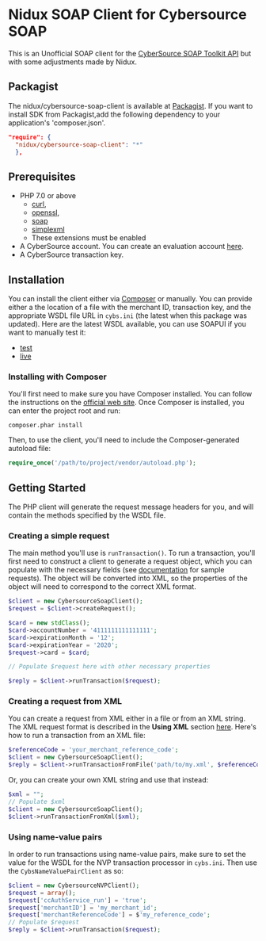 # Nidux SOAP Client for Cybersource SOAP
This is an Unofficial SOAP client for the [CyberSource SOAP Toolkit API](http://www.cybersource.com/developers/getting_started/integration_methods/soap_toolkit_api) but with some adjustments made by Nidux.

## Packagist
The nidux/cybersource-soap-client is available at [Packagist](https://packagist.org/packages/cybersource/sdk-php).
If you want to install SDK from Packagist,add the following dependency to your application's 'composer.json'.
```json
"require": {
  "nidux/cybersource-soap-client": "*"
  }, 
```
## Prerequisites

- PHP 7.0 or above
   - [curl](http://php.net/manual/en/book.curl.php), 
   - [openssl](http://php.net/manual/en/book.openssl.php), 
   - [soap](http://php.net/manual/en/book.soap.php) 
   - [simplexml](http://php.net/manual/en/book.simplexml.php) 
   - These extensions must be enabled
- A CyberSource account. You can create an evaluation account [here](http://www.cybersource.com/register/).
- A CyberSource transaction key.

## Installation
You can install the client either via [Composer](https://getcomposer.org/) or manually. 
You can provide either a the location of a file with the merchant ID, transaction key, and the appropriate WSDL file URL in ````cybs.ini```` (the latest when this package was updated). Here are the latest WSDL available, you can use SOAPUI if you want to manually test it:

- [test](https://ics2wstesta.ic3.com/commerce/1.x/transactionProcessor/CyberSourceTransaction_1.153.wsdl)
- [live](https://ics2ws.ic3.com/commerce/1.x/transactionProcessor/CyberSourceTransaction_1.153.wsdl)

### Installing with Composer
You'll first need to make sure you have Composer installed. You can follow the instructions on the [official web site](https://getcomposer.org/download/). Once Composer is installed, you can enter the project root and run:
```
composer.phar install
```
Then, to use the client, you'll need to include the Composer-generated autoload file:

```php
require_once('/path/to/project/vendor/autoload.php');
```


## Getting Started
The PHP client will generate the request message headers for you, and will contain the methods specified by the WSDL file.

### Creating a simple request
The main method you'll use is ````runTransaction()````. To run a transaction, you'll first need to construct a client to generate a request object, which you can populate with the necessary fields (see [documentation](http://www.cybersource.com/developers/integration_methods/simple_order_and_soap_toolkit_api/soap_api/html/wwhelp/wwhimpl/js/html/wwhelp.htm#href=Intro.04.4.html) for sample requests). The object will be converted into XML, so the properties of the object will need to correspond to the correct XML format.

```php
$client = new CybersourceSoapClient();
$request = $client->createRequest();

$card = new stdClass();
$card->accountNumber = '4111111111111111';
$card->expirationMonth = '12';
$card->expirationYear = '2020';
$request->card = $card;

// Populate $request here with other necessary properties

$reply = $client->runTransaction($request);
```

### Creating a request from XML
You can create a request from XML either in a file or from an XML string. The XML request format is described in the **Using XML** section [here](http://apps.cybersource.com/library/documentation/dev_guides/Simple_Order_API_Clients/Client_SDK_SO_API.pdf). Here's how to run a transaction from an XML file:

```php
$referenceCode = 'your_merchant_reference_code';
$client = new CybersourceSoapClient();
$reply = $client->runTransactionFromFile('path/to/my.xml', $referenceCode);
```

Or, you can create your own XML string and use that instead:

```php
$xml = "";
// Populate $xml
$client = new CybersourceSoapClient();
$client->runTransactionFromXml($xml);
```

### Using name-value pairs
In order to run transactions using name-value pairs, make sure to set the value for the WSDL for the NVP transaction processor in ````cybs.ini````. Then use the ````CybsNameValuePairClient```` as so:

```php
$client = new CybersourceNVPClient();
$request = array();
$request['ccAuthService_run'] = 'true';
$request['merchantID'] = 'my_merchant_id';
$request['merchantReferenceCode'] = $'my_reference_code';
// Populate $request
$reply = $client->runTransaction($request);
```

